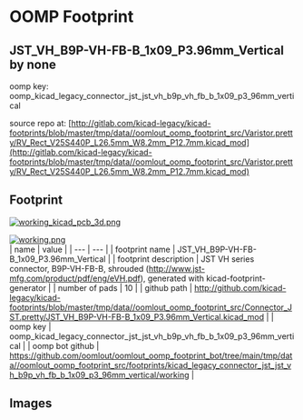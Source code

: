 # OOMP Footprint  
## JST_VH_B9P-VH-FB-B_1x09_P3.96mm_Vertical  by none  
  
oomp key: oomp_kicad_legacy_connector_jst_jst_vh_b9p_vh_fb_b_1x09_p3_96mm_vertical  
  
source repo at: [http://gitlab.com/kicad-legacy/kicad-footprints/blob/master/tmp/data//oomlout_oomp_footprint_src/Varistor.pretty/RV_Rect_V25S440P_L26.5mm_W8.2mm_P12.7mm.kicad_mod](http://gitlab.com/kicad-legacy/kicad-footprints/blob/master/tmp/data//oomlout_oomp_footprint_src/Varistor.pretty/RV_Rect_V25S440P_L26.5mm_W8.2mm_P12.7mm.kicad_mod)  
## Footprint  
  
[![working_kicad_pcb_3d.png](working_kicad_pcb_3d_600.png)](working_kicad_pcb_3d.png)  
  
[![working.png](working_600.png)](working.png)  
| name | value | 
| --- | --- | 
| footprint name | JST_VH_B9P-VH-FB-B_1x09_P3.96mm_Vertical | 
| footprint description | JST VH series connector, B9P-VH-FB-B, shrouded (http://www.jst-mfg.com/product/pdf/eng/eVH.pdf),  generated with kicad-footprint-generator | 
| number of pads | 10 | 
| github path | http://github.com/kicad-legacy/kicad-footprints/blob/master/tmp/data//oomlout_oomp_footprint_src/Connector_JST.pretty/JST_VH_B9P-VH-FB-B_1x09_P3.96mm_Vertical.kicad_mod | 
| oomp key | oomp_kicad_legacy_connector_jst_jst_vh_b9p_vh_fb_b_1x09_p3_96mm_vertical | 
| oomp bot github | https://github.com/oomlout/oomlout_oomp_footprint_bot/tree/main/tmp/data//oomlout_oomp_footprint_src/footprints/kicad_legacy_connector_jst_jst_vh_b9p_vh_fb_b_1x09_p3_96mm_vertical/working | 
## Images  
